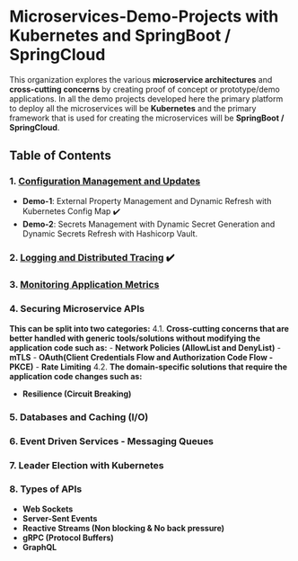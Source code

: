 # Microservices-Demo-Projects with Kubernetes and SpringBoot / SpringCloud

This organization explores the various **microservice architectures** and **cross-cutting concerns** by creating proof of concept or prototype/demo applications. In all the demo projects developed here the primary platform to deploy all the microservices will be **Kubernetes** and the primary framework that is used for creating the microservices will be **SpringBoot / SpringCloud**.

## Table of Contents

### 1. **[Configuration Management and Updates](https://github.com/Microservices-Demo-Projects/Configuration-Management-And-Updates  "readme")** 
- **Demo-1**: External Property Management and Dynamic Refresh with Kubernetes Config Map :heavy_check_mark:
- **Demo-2**: Secrets Management with Dynamic Secret Generation and Dynamic Secrets Refresh with Hashicorp Vault.

### 2. **[Logging and Distributed Tracing](https://github.com/Microservices-Demo-Projects/logging-and-distributed-tracing)** :heavy_check_mark:

### 3. **[Monitoring Application Metrics](https://github.com/Microservices-Demo-Projects/microservices-metrics-and-monitoring)**
   
### 4. **Securing Microservice APIs**
**This can be split into two categories:**
4.1. **Cross-cutting concerns that are better handled with generic tools/solutions without modifying the application code such as:**
    - **Network Policies (AllowList and DenyList)**
    - **mTLS**
    - **OAuth(Client Credentials Flow and Authorization Code Flow - PKCE)**
    - **Rate Limiting**
4.2. **The domain-specific solutions that require the application code changes such as:**
   - **Resilience (Circuit Breaking)**

### 5. **Databases and Caching (I/O)**

### 6. **Event Driven Services - Messaging Queues**
   
### 7. **Leader Election with Kubernetes**

### 8. **Types of APIs**
- **Web Sockets**
- **Server-Sent Events**
- **Reactive Streams (Non blocking & No back pressure)**
- **gRPC (Protocol Buffers)**
- **GraphQL**
